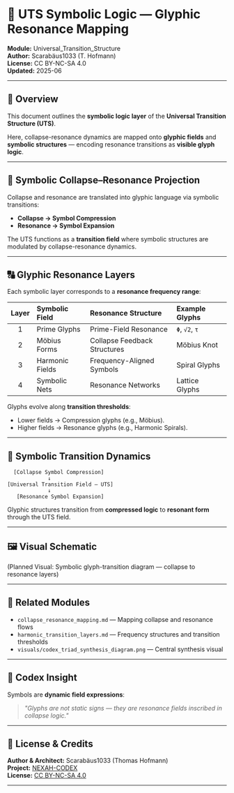 # 🧩 UTS Symbolic Logic — Glyphic Resonance Mapping

**Module:** Universal_Transition_Structure  
**Author:** Scarabäus1033 (T. Hofmann)  
**License:** CC BY-NC-SA 4.0  
**Updated:** 2025-06

---

## 📘 Overview

This document outlines the **symbolic logic layer** of the **Universal Transition Structure (UTS)**.

Here, collapse-resonance dynamics are mapped onto **glyphic fields** and **symbolic structures** — encoding resonance transitions as **visible glyph logic**.

---

## 🧬 Symbolic Collapse–Resonance Projection

Collapse and resonance are translated into glyphic language via symbolic transitions:

- **Collapse → Symbol Compression**
- **Resonance → Symbol Expansion**

The UTS functions as a **transition field** where symbolic structures are modulated by collapse-resonance dynamics.

---

## 🔠 Glyphic Resonance Layers

Each symbolic layer corresponds to a **resonance frequency range**:

| Layer | Symbolic Field | Resonance Structure        | Example Glyphs  |
| :---: | :------------- | :------------------------- | :------------- |
|  1   | Prime Glyphs    | Prime-Field Resonance       | `Φ`, `√2`, `τ`  |
|  2   | Möbius Forms    | Collapse Feedback Structures| Möbius Knot     |
|  3   | Harmonic Fields | Frequency-Aligned Symbols   | Spiral Glyphs   |
|  4   | Symbolic Nets   | Resonance Networks          | Lattice Glyphs  |

Glyphs evolve along **transition thresholds**:

- Lower fields → Compression glyphs (e.g., Möbius).
- Higher fields → Resonance glyphs (e.g., Harmonic Spirals).

---

## 🔄 Symbolic Transition Dynamics

```plaintext
  [Collapse Symbol Compression]
             ↓
[Universal Transition Field — UTS]
             ↓
   [Resonance Symbol Expansion]
```

Glyphic structures transition from **compressed logic** to **resonant form** through the UTS field.

---

## 🖼️ Visual Schematic

(Planned Visual: Symbolic glyph-transition diagram — collapse to resonance layers)

---

## 🔗 Related Modules

* `collapse_resonance_mapping.md` — Mapping collapse and resonance flows
* `harmonic_transition_layers.md` — Frequency structures and transition thresholds
* `visuals/codex_triad_synthesis_diagram.png` — Central synthesis visual

---

## 🧠 Codex Insight

Symbols are **dynamic field expressions**:

> *"Glyphs are not static signs — they are resonance fields inscribed in collapse logic."*

---

## 📄 License & Credits

**Author & Architect:** Scarabäus1033 (Thomas Hofmann)  
**Project:** [NEXAH-CODEX](https://github.com/Scarabaeus1033/NEXAH-CODEX)  
**License:** [CC BY-NC-SA 4.0](https://creativecommons.org/licenses/by-nc-sa/4.0/)

---
